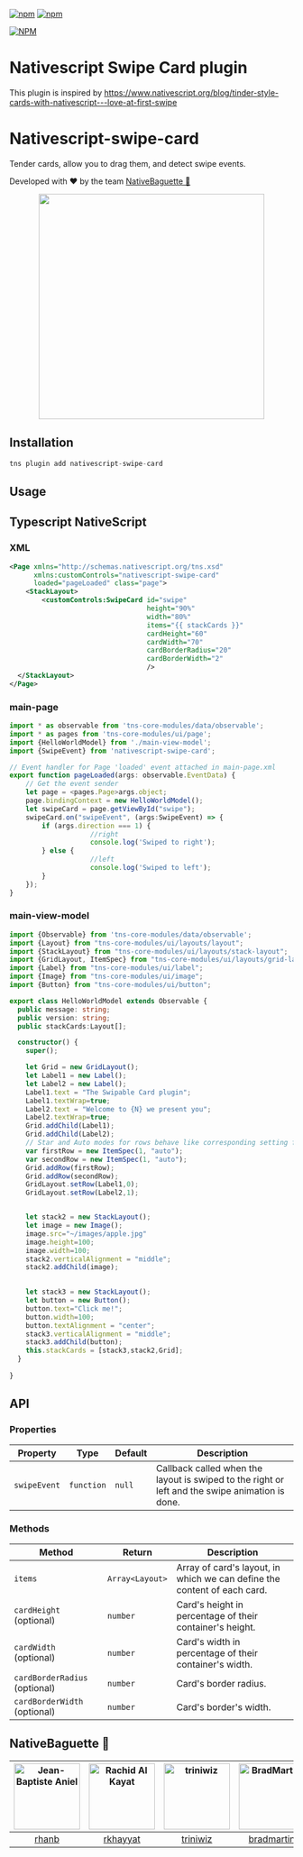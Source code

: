 [![npm](https://img.shields.io/npm/v/nativescript-swipe-card.svg)](https://www.npmjs.com/package/nativescript-swipe-card)
[![npm](https://img.shields.io/npm/dt/nativescript-swipe-card.svg?label=npm%20downloads)](https://www.npmjs.com/package/nativescript-swipe-card)

[![NPM](https://nodei.co/npm/nativescript-swipe-card.png?downloads=true&downloadRank=true&stars=true)](https://nodei.co/npm/nativescript-swipe-card/)

# Nativescript Swipe Card plugin
This plugin is inspired by https://www.nativescript.org/blog/tinder-style-cards-with-nativescript---love-at-first-swipe

# Nativescript-swipe-card

Tender cards, allow you to drag them, and detect swipe events. 

Developed with :heart: by the team [NativeBaguette 🥖](https://www.nativescript.org/blog/meet-the-nativescript-ambassadors)
<p align="center">
  <img src="https://github.com/rkhayyat/nativescript-swipe-card/blob/master/screenshot/swipeCard.gif" width="400"/>
</p>

## Installation

```javascript
tns plugin add nativescript-swipe-card
```

## Usage 

## Typescript NativeScript

### XML
  
```xml
<Page xmlns="http://schemas.nativescript.org/tns.xsd" 
      xmlns:customControls="nativescript-swipe-card"
      loaded="pageLoaded" class="page">
    <StackLayout>
        <customControls:SwipeCard id="swipe" 
                                  height="90%"
                                  width="80%" 
                                  items="{{ stackCards }}" 
                                  cardHeight="60" 
                                  cardWidth="70"
                                  cardBorderRadius="20"
                                  cardBorderWidth="2"
                                  />
  </StackLayout>
</Page>
```
### main-page

```typescript
import * as observable from 'tns-core-modules/data/observable';
import * as pages from 'tns-core-modules/ui/page';
import {HelloWorldModel} from './main-view-model';
import {SwipeEvent} from 'nativescript-swipe-card';

// Event handler for Page 'loaded' event attached in main-page.xml
export function pageLoaded(args: observable.EventData) {
    // Get the event sender
    let page = <pages.Page>args.object;
    page.bindingContext = new HelloWorldModel();
    let swipeCard = page.getViewById("swipe");
    swipeCard.on("swipeEvent", (args:SwipeEvent) => {
        if (args.direction === 1) {
                    //right
                    console.log('Swiped to right');
        } else {
                    //left
                    console.log('Swiped to left');
        }
    });
}
```
### main-view-model
```typescript
import {Observable} from 'tns-core-modules/data/observable';
import {Layout} from "tns-core-modules/ui/layouts/layout";
import {StackLayout} from "tns-core-modules/ui/layouts/stack-layout";
import {GridLayout, ItemSpec} from "tns-core-modules/ui/layouts/grid-layout";
import {Label} from "tns-core-modules/ui/label";
import {Image} from "tns-core-modules/ui/image";
import {Button} from "tns-core-modules/ui/button";

export class HelloWorldModel extends Observable {
  public message: string;
  public version: string;
  public stackCards:Layout[];

  constructor() {
    super();

    let Grid = new GridLayout();
    let Label1 = new Label();
    let Label2 = new Label();
    Label1.text = "The Swipable Card plugin";
    Label1.textWrap=true;
    Label2.text = "Welcome to {N} we present you";
    Label2.textWrap=true;
    Grid.addChild(Label1);
    Grid.addChild(Label2);
    // Star and Auto modes for rows behave like corresponding setting for columns but refer to row height.
    var firstRow = new ItemSpec(1, "auto");
    var secondRow = new ItemSpec(1, "auto");
    Grid.addRow(firstRow);
    Grid.addRow(secondRow);
    GridLayout.setRow(Label1,0);
    GridLayout.setRow(Label2,1);


    let stack2 = new StackLayout();
    let image = new Image();
    image.src="~/images/apple.jpg"
    image.height=100;
    image.width=100;
    stack2.verticalAlignment = "middle";
    stack2.addChild(image);
    

    let stack3 = new StackLayout();
    let button = new Button();
    button.text="Click me!";
    button.width=100;
    button.textAlignment = "center";
    stack3.verticalAlignment = "middle";
    stack3.addChild(button);
    this.stackCards = [stack3,stack2,Grid];
  }
  
}
```

## API

### Properties

| Property | Type | Default | Description |
| --- | --- | --- | --- |
| `swipeEvent` | `function` | `null` | Callback called when the layout is swiped to the right or left and the swipe animation is done. |

### Methods

| Method | Return | Description |
| --- | --- | --- |
| `items` | `Array<Layout>` | Array of card's layout, in which we can define the content of each card. |
| `cardHeight` (optional)| `number` | Card's height in percentage of their container's height. |
| `cardWidth` (optional)| `number` | Card's width in percentage of their container's width. |
| `cardBorderRadius` (optional)| `number` | Card's border radius. |
| `cardBorderWidth` (optional)| `number` | Card's border's width. |


## NativeBaguette 🥖

[<img alt="Jean-Baptiste Aniel" src="https://avatars1.githubusercontent.com/u/9477179?v=3&u=bb0e7ce0e5afcfb810e2741921d6e6012423b60f&s=400" width="117">](https://github.com/rhanbIT) | [<img alt="Rachid Al Kayat" src="https://avatars1.githubusercontent.com/u/10686043?v=3&s=400" width="117">](https://github.com/rkhayyat) |[<img alt="triniwiz" src="https://avatars1.githubusercontent.com/u/6695919?v=3&s=400" width="117">](https://github.com/triniwiz) | [<img alt="BradMartin" src="https://avatars1.githubusercontent.com/u/6006148?v=3&s=400" width="117">](https://github.com/bradmartin) | [<img alt="JenLooper" src="https://avatars1.githubusercontent.com/u/1450004?v=3&s=400" width="117">](https://github.com/jlooper) |
:---: |:---: |:---: |:---: |:---: |
[rhanb](https://github.com/rhanbIT) | [rkhayyat](https://github.com/rkhayyat)  |[triniwiz](https://github.com/triniwiz) |[bradmartin](https://github.com/bradmartin) |[jlooper](https://github.com/jlooper) |

